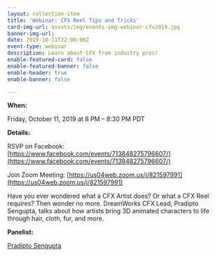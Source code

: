 ```yaml
---
layout: collection-item
title: 'Webinar: CFX Reel Tips and Tricks'
card-img-url: assets/img/events-img-webinar-cfx2019.jpg
banner-img-url:
date: 2019-10-11T22:00:00Z
event-type: webinar
description: Learn about CFX from industry pros!
enable-featured-card: false
enable-featured-banner: false
enable-header: true
enable-banner: false

---
```

**When:**

Friday, October 11, 2019 at 8 PM – 8:30 PM PDT

**Details:**

RSVP on Facebook: [https://www.facebook.com/events/713848275796607/](https://www.facebook.com/events/713848275796607/) 

Join Zoom Meeting: [https://us04web.zoom.us/j/821597991](https://us04web.zoom.us/j/821597991)


Have you ever wondered what a CFX Artist does? Or what a CFX Reel requires? Then wonder no more. DreamWorks CFX Lead, Pradipto Sengupta, talks about how artists bring 3D animated characters to life through hair, cloth, fur, and more. 

**Panelist:**

[Pradipto Sengupta](https://www.linkedin.com/in/pradipto-sengupta-306a3118/)